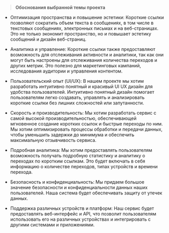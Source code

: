 > **Обоснования выбранной темы проекта**

- Оптимизация пространства и повышение эстетики: Короткие ссылки позволяют сократить объем текста в сообщениях, в том числе в текстовых сообщениях, электронных письмах и на веб-страницах. Это не только экономит пространство, но и повышает эстетику сообщений и дизайн веб-страниц.

- Аналитика и управление: Короткие ссылки также предоставляют возможность для отслеживания активности и аналитики, так как они могут быть настроены для отслеживания количества переходов и других метрик. Это полезно для маркетинговых кампаний, исследования аудитории и управления контентом.

- Пользовательский опыт (UI/UX): В нашем проекте мы хотим разработать интуитивно понятный и красивый UI UX дизайн для удобства пользователей. Интуитивно понятный дизайн помогает пользователям легко создавать, управлять и анализировать короткие ссылки без лишних сложностей или запутанности.

- Скорость и производительность: Мы хотим разработать сервис с самой высокой производительностью, обеспечивающей мгновенное создание коротких ссылок и быстрые переходы по ним. Мы хотим оптимизировать процессы обработки и передачи данных, чтобы уменьшить задержки до минимума и обеспечить максимальную отзывчивость сервиса.

- Подробная аналитика: Мы хотим предоставлять пользователям возможность получать подробную статистику и аналитику о переходах по коротким ссылкам. Это будет включать в себя информацию о количестве переходов, типах устройств и времени перехода.

- Безопасность и конфиденциальность: Мы придаем большое значение безопасности и конфиденциальности данных наших пользователей. Наша система будет обеспечивать защиту от утечек данных.

- Поддержка различных устройств и платформ: Наш сервис будет предоставлять веб-интерфейс и API, что позволит пользователям использовать его на различных устройствах и интегрировать с другими системами и приложениями.
